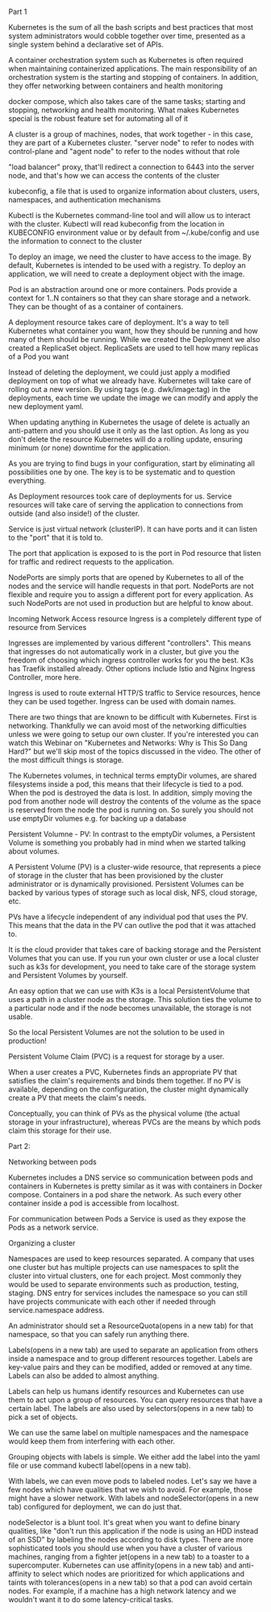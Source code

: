 Part 1

Kubernetes is the sum of all the bash scripts and best practices that most system administrators would cobble together over time, presented as a single system behind a declarative set of APIs.

A container orchestration system such as Kubernetes is often required when maintaining containerized applications. The main responsibility of an orchestration system is the starting and stopping of containers. In addition, they offer networking between containers and health monitoring

docker compose, which also takes care of the same tasks; starting and stopping, networking and health monitoring. What makes Kubernetes special is the robust feature set for automating all of it

A cluster is a group of machines, nodes, that work together - in this case, they are part of a Kubernetes cluster.
"server node" to refer to nodes with control-plane and "agent node" to refer to the nodes without that role

"load balancer" proxy, that'll redirect a connection to 6443 into the server node, and that's how we can access the contents of the cluster

kubeconfig, a file that is used to organize information about clusters, users, namespaces, and authentication mechanisms

Kubectl is the Kubernetes command-line tool and will allow us to interact with the cluster. Kubectl will read kubeconfig from the location in KUBECONFIG environment value or by default from ~/.kube/config and use the information to connect to the cluster

To deploy an image, we need the cluster to have access to the image. By default, Kubernetes is intended to be used with a registry. To deploy an application, we will need to create a deployment object with the image.

Pod is an abstraction around one or more containers. Pods provide a context for 1..N containers so that they can share storage and a network. They can be thought of as a container of containers.

A deployment resource takes care of deployment. It's a way to tell Kubernetes what container you want, how they should be running and how many of them should be running.
While we created the Deployment we also created a ReplicaSet object. ReplicaSets are used to tell how many replicas of a Pod you want

Instead of deleting the deployment, we could just apply a modified deployment on top of what we already have. Kubernetes will take care of rolling out a new version. By using tags (e.g. dwk/image:tag) in the deployments, each time we update the image we can modify and apply the new deployment yaml.

When updating anything in Kubernetes the usage of delete is actually an anti-pattern and you should use it only as the last option. As long as you don't delete the resource Kubernetes will do a rolling update, ensuring minimum (or none) downtime for the application.

As you are trying to find bugs in your configuration, start by eliminating all possibilities one by one. The key is to be systematic and to question everything.

As Deployment resources took care of deployments for us. Service resources will take care of serving the application to connections from outside (and also inside!) of the cluster.

Service is just virtual network (clusterIP). It can have ports and it can listen to the "port" that it is told to.

The port that application is exposed to is the port in Pod resource that listen for traffic and redirect requests to the application.

NodePorts are simply ports that are opened by Kubernetes to all of the nodes and the service will handle requests in that port. NodePorts are not flexible and require you to assign a different port for every application. As such NodePorts are not used in production but are helpful to know about.

Incoming Network Access resource Ingress is a completely different type of resource from Services

Ingresses are implemented by various different "controllers". This means that ingresses do not automatically work in a cluster, but give you the freedom of choosing which ingress controller works for you the best. K3s has Traefik installed already. Other options include Istio and Nginx Ingress Controller, more here.

Ingress is used to route external HTTP/S traffic to Service resources, hence they can be used together. Ingress can be used with domain names.

There are two things that are known to be difficult with Kubernetes. First is networking. Thankfully we can avoid most of the networking difficulties unless we were going to setup our own cluster. If you're interested you can watch this Webinar on "Kubernetes and Networks: Why is This So Dang Hard?" but we'll skip most of the topics discussed in the video. The other of the most difficult things is storage.

The Kubernetes volumes, in technical terms emptyDir volumes, are shared filesystems inside a pod, this means that their lifecycle is tied to a pod. When the pod is destroyed the data is lost. In addition, simply moving the pod from another node will destroy the contents of the volume as the space is reserved from the node the pod is running on. So surely you should not use emptyDir volumes e.g. for backing up a database

Persistent Volumne - PV:
In contrast to the emptyDir volumes, a Persistent Volume is something you probably had in mind when we started talking about volumes.

A Persistent Volume (PV) is a cluster-wide resource, that represents a piece of storage in the cluster that has been provisioned by the cluster administrator or is dynamically provisioned. Persistent Volumes can be backed by various types of storage such as local disk, NFS, cloud storage, etc.

PVs have a lifecycle independent of any individual pod that uses the PV. This means that the data in the PV can outlive the pod that it was attached to.

It is the cloud provider that takes care of backing storage and the Persistent Volumes that you can use. If you run your own cluster or use a local cluster such as k3s for development, you need to take care of the storage system and Persistent Volumes by yourself.

An easy option that we can use with K3s is a local PersistentVolume that uses a path in a cluster node as the storage. This solution ties the volume to a particular node and if the node becomes unavailable, the storage is not usable.

So the local Persistent Volumes are not the solution to be used in production!

Persistent Volume Claim (PVC) is a request for storage by a user.

When a user creates a PVC, Kubernetes finds an appropriate PV that satisfies the claim's requirements and binds them together. If no PV is available, depending on the configuration, the cluster might dynamically create a PV that meets the claim's needs.

Conceptually, you can think of PVs as the physical volume (the actual storage in your infrastructure), whereas PVCs are the means by which pods claim this storage for their use.

Part 2:

Networking between pods

Kubernetes includes a DNS service so communication between pods and containers in Kubernetes is pretty similar as it was with containers in Docker compose. Containers in a pod share the network. As such every other container inside a pod is accessible from localhost.

For communication between Pods a Service is used as they expose the Pods as a network service.

Organizing a cluster

Namespaces are used to keep resources separated. A company that uses one cluster but has multiple projects can use namespaces to split the cluster into virtual clusters, one for each project. Most commonly they would be used to separate environments such as production, testing, staging. DNS entry for services includes the namespace so you can still have projects communicate with each other if needed through service.namespace address.

An administrator should set a ResourceQuota(opens in a new tab) for that namespace, so that you can safely run anything there.

Labels(opens in a new tab) are used to separate an application from others inside a namespace and to group different resources together. Labels are key-value pairs and they can be modified, added or removed at any time. Labels can also be added to almost anything.

Labels can help us humans identify resources and Kubernetes can use them to act upon a group of resources. You can query resources that have a certain label. The labels are also used by selectors(opens in a new tab) to pick a set of objects.

We can use the same label on multiple namespaces and the namespace would keep them from interfering with each other.

Grouping objects with labels is simple. We either add the label into the yaml file or use command kubectl label(opens in a new tab).

With labels, we can even move pods to labeled nodes. Let's say we have a few nodes which have qualities that we wish to avoid. For example, those might have a slower network. With labels and nodeSelector(opens in a new tab) configured for deployment, we can do just that.

nodeSelector is a blunt tool. It's great when you want to define binary qualities, like "don't run this application if the node is using an HDD instead of an SSD" by labeling the nodes according to disk types. There are more sophisticated tools you should use when you have a cluster of various machines, ranging from a fighter jet(opens in a new tab) to a toaster to a supercomputer. Kubernetes can use affinity(opens in a new tab) and anti-affinity to select which nodes are prioritized for which applications and taints with tolerances(opens in a new tab) so that a pod can avoid certain nodes. For example, if a machine has a high network latency and we wouldn't want it to do some latency-critical tasks.
